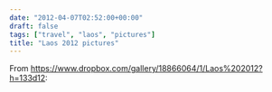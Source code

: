```yaml
---
date: "2012-04-07T02:52:00+00:00"
draft: false
tags: ["travel", "laos", "pictures"]
title: "Laos 2012 pictures"
---
```

From https://www.dropbox.com/gallery/18866064/1/Laos%202012?h=133d12:


